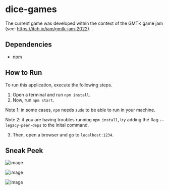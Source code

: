 # dice-games

The current game was developed within the context of the GMTK game jam (see: https://itch.io/jam/gmtk-jam-2022).

## Dependencies

-   npm

## How to Run

To run this application, execute the following steps.

1. Open a terminal and run `npm install`.
2. Now, run `npm start`.

Note 1: in some cases, `npm` needs `sudo` to be able to run in your machine.

Note 2: if you are having troubles running `npm install`, try adding the flag `--legacy-peer-deps` to the inital command.

3. Then, open a browser and go to `localhost:1234`.

## Sneak Peek

![image](https://user-images.githubusercontent.com/38135792/179420494-bee96abb-0c1a-4384-b6a9-04f80943d861.png)

![image](https://user-images.githubusercontent.com/38135792/179420504-d30466e2-deaf-43e4-bf14-0ba1ba57a6cf.png)

![image](https://user-images.githubusercontent.com/38135792/179420527-e0ce0f45-084b-444d-9279-0569d57ed8f1.png)
